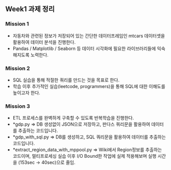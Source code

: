 ## Week1 과제 정리

### Mission 1

- 자동차와 관련된 정보가 저장되어 있는 간단한 데이터프레임인 mtcars 데이터셋을 활용하여 데이터 분석을 진행한다.
- Pandas / Matplotlib / Seaborn 등 데이터 시각화에 필요한 라이브러리들에 익숙해지도록 노력한다.

### Mission 2

- SQL 실습을 통해 적절한 쿼리를 만드는 것을 목표로 한다.
- 학습 이후 추가적인 실습(leetcode, programmers)을 통해 SQL에 대한 이해도를 높이고자 한다.


### Mission 3


- ETL 프로세스를 완벽하게 구축할 수 있도록 반복학습을 진행한다.
- *gdp.py => DB 생성없이 JSON으로 저장하고, 판다스 쿼리문을 활용하여 데이터를 추출하는 코드입니다.
- *gdp_with_sql.py => DB를 생성하고, SQL 쿼리문을 활용하여 데이터를 추출하는 코드입니다.
- *extract_region_data_with_mppool.py => Wiki에서 Region정보를 추출하는 코드이며, 멀티프로세싱 실습 이후 I/O Bound한 작업에 실제 적용해보며 실행 시간을 (153sec -> 40sec)으로 줄임.